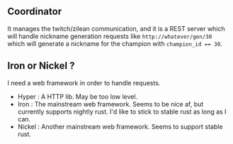 ## Coordinator

It manages the twitch/zilean communication, and it is a REST server which will handle nickname generation requests like `http://whatever/gen/30` which will generate a nickname for the champion with `champion_id == 30`.

## Iron or Nickel ?

I need a web framework in order to handle requests.

* Hyper : A HTTP lib. May be too low level.
* Iron : The mainstream web framework. Seems to be nice af, but currently supports nightly rust. I'd like to stick to stable rust as long as I can.
* Nickel : Another mainstream web framework. Seems to support stable rust.
